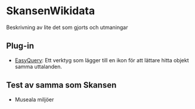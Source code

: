 # SkansenWikidata
Beskrivning av lite det som gjorts och utmaningar 

## Plug-in
* [EasyQuery](https://www.wikidata.org/wiki/Special:Preferences): Ett verktyg som lägger till en ikon för att lättare hitta objekt samma uttalanden.
## Test av samma som Skansen
* Museala miljöer
